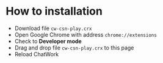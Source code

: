 # How to installation

* Download file ``cw-csn-play.crx``
* Open Google Chrome with address ``chrome://extensions``
* Check to __Developer mode__
* Drag and drop file ``cw-csn-play.crx`` to this page
* Reload ChatWork
